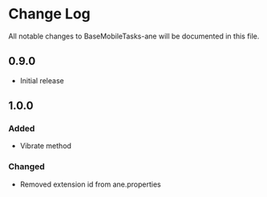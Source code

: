 # Change Log
All notable changes to BaseMobileTasks-ane will be documented in this file.

## 0.9.0
- Initial release

## 1.0.0
### Added
- Vibrate method
### Changed
- Removed extension id from ane.properties